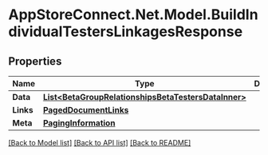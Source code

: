 # AppStoreConnect.Net.Model.BuildIndividualTestersLinkagesResponse

## Properties

Name | Type | Description | Notes
------------ | ------------- | ------------- | -------------
**Data** | [**List&lt;BetaGroupRelationshipsBetaTestersDataInner&gt;**](BetaGroupRelationshipsBetaTestersDataInner.md) |  | 
**Links** | [**PagedDocumentLinks**](PagedDocumentLinks.md) |  | 
**Meta** | [**PagingInformation**](PagingInformation.md) |  | [optional] 

[[Back to Model list]](../README.md#documentation-for-models) [[Back to API list]](../README.md#documentation-for-api-endpoints) [[Back to README]](../README.md)

